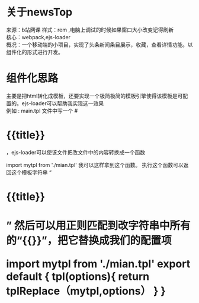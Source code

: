 # 关于newsTop<br>
来源：b站网课
样式：rem ,电脑上调试的时候如果窗口大小改变记得刷新<br>
核心：webpack,ejs-loader <br>
概况：一个移动端的小项目，实现了头条新闻条目展示，收藏，查看详情功能。以组件化的形式进行开发。
# 组件化思路<br>
主要是把html转化成模板，还要实现一个极简极简的模板引擎使得该模板是可配置的。ejs-loader可以帮助我实现这一效果<br>
例如 : main.tpl 文件中写一个 #<h1>{{title}}</h1>，ejs-loader可以使该文件把改文件中的内容转换成一个函数<br>

import mytpl from './mian.tpl'
我可以这样拿到这个函数。
执行这个函数可以返回这个模板字符串 “<h1>{{title}}<h1>” 然后可以用正则匹配到改字符串中所有的“{{}}”，把它替换成我们的配置项

import mytpl from './mian.tpl'
export default {
tpl(options){
   return  tplReplace（mytpl,options）
}
}
  


